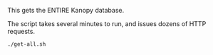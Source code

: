 This gets the ENTIRE Kanopy database.

The script takes several minutes to run, and issues dozens of HTTP requests.
```
./get-all.sh
```
